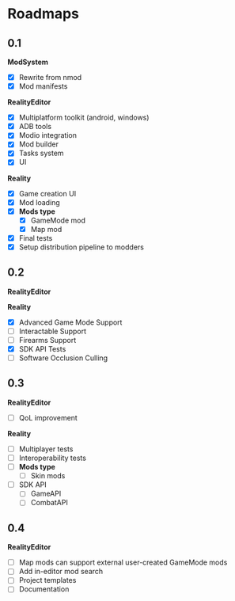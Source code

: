 ﻿# Roadmaps

## 0.1

**ModSystem**  

- [x] Rewrite from nmod
- [x] Mod manifests

**RealityEditor**  

- [x] Multiplatform toolkit (android, windows)
- [x] ADB tools
- [x] Modio integration
- [x] Mod builder
- [x] Tasks system
- [x] UI  

**Reality**  

- [x] Game creation UI
- [x] Mod loading
- [x] **Mods type**
    * [x] GameMode mod
    * [x] Map mod
- [x] Final tests  
- [x] Setup distribution pipeline to modders

## 0.2
**RealityEditor**  

**Reality**  
- [x] Advanced Game Mode Support
- [ ] Interactable Support
- [ ] Firearms Support
- [x] SDK API Tests
- [ ] Software Occlusion Culling

## 0.3
**RealityEditor**  

- [ ] QoL improvement  

**Reality**  

- [ ] Multiplayer tests
- [ ] Interoperability tests
- [ ] **Mods type**
    * [ ] Skin mods
- [ ] SDK API
    * [ ] GameAPI
    * [ ] CombatAPI

## 0.4
**RealityEditor**
- [ ] Map mods can support external user-created GameMode mods
- [ ] Add in-editor mod search
- [ ] Project templates
- [ ] Documentation
